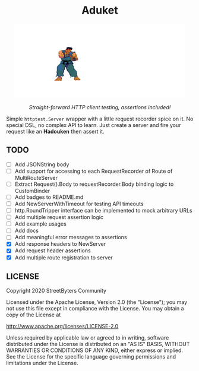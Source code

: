 <h1 align="center">Aduket</h1>
<p align="center">
    <img height="200px" src="assets/aduket.gif">
</p>
<p align="center">
    <i>Straight-forward HTTP client testing, assertions included!</i>
</p>

Simple `httptest.Server` wrapper with a little request recorder spice on it. No special DSL, no complex API to learn. Just create a server and fire your request like an **Hadouken** then assert it.

## TODO
 - [ ] Add JSONString body
 - [ ] Add support for accessing to each RequestRecorder of Route of MultiRouteServer
 - [ ] Extract Request().Body to requestRecorder.Body binding logic to CustomBinder
 - [ ] Add badges to README.md
 - [ ] Add NewServerWithTimeout for testing API timeouts
 - [ ] http.RoundTripper interface can be implemented to mock arbitrary URLs
 - [ ] Add multiple request assertion logic
 - [ ] Add example usages
 - [ ] Add docs
 - [ ] Add meaningful error messages to assertions
 - [x] Add response headers to NewServer
 - [x] Add request header assertions
 - [x] Add multiple route registration to server

## LICENSE
Copyright 2020 StreetByters Community

Licensed under the Apache License, Version 2.0 (the "License");
you may not use this file except in compliance with the License.
You may obtain a copy of the License at

   http://www.apache.org/licenses/LICENSE-2.0

Unless required by applicable law or agreed to in writing, software
distributed under the License is distributed on an "AS IS" BASIS,
WITHOUT WARRANTIES OR CONDITIONS OF ANY KIND, either express or implied.
See the License for the specific language governing permissions and
limitations under the License.